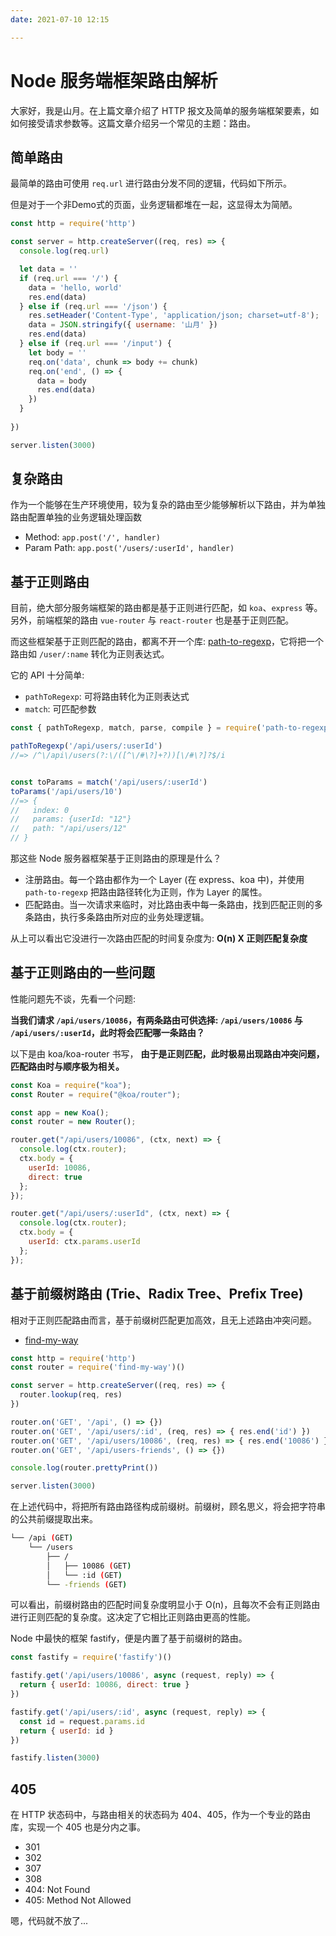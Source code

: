 ```yaml
---
date: 2021-07-10 12:15

---
```


# Node 服务端框架路由解析

大家好，我是山月。在上篇文章介绍了 HTTP 报文及简单的服务端框架要素，如如何接受请求参数等。这篇文章介绍另一个常见的主题：路由。

## 简单路由

最简单的路由可使用 `req.url` 进行路由分发不同的逻辑，代码如下所示。

但是对于一个非Demo式的页面，业务逻辑都堆在一起，这显得太为简陋。

``` js
const http = require('http')

const server = http.createServer((req, res) => {
  console.log(req.url)

  let data = ''
  if (req.url === '/') {
    data = 'hello, world'
    res.end(data)
  } else if (req.url === '/json') {
    res.setHeader('Content-Type', 'application/json; charset=utf-8');
    data = JSON.stringify({ username: '山月' })
    res.end(data)
  } else if (req.url === '/input') {
    let body = ''
    req.on('data', chunk => body += chunk)
    req.on('end', () => {
      data = body
      res.end(data)
    })
  }
  
})

server.listen(3000)
```

## 复杂路由

作为一个能够在生产环境使用，较为复杂的路由至少能够解析以下路由，并为单独路由配置单独的业务逻辑处理函数

+ Method: `app.post('/', handler)`
+ Param Path: `app.post('/users/:userId', handler)`

## 基于正则路由

目前，绝大部分服务端框架的路由都是基于正则进行匹配，如 `koa`、`express` 等。另外，前端框架的路由 `vue-router` 与 `react-router` 也是基于正则匹配。

而这些框架基于正则匹配的路由，都离不开一个库: [path-to-regexp](https://github.com/pillarjs/path-to-regexp)，它将把一个路由如 `/user/:name` 转化为正则表达式。

它的 API 十分简单:

+ `pathToRegexp`: 可将路由转化为正则表达式
+ `match`: 可匹配参数

``` js
const { pathToRegexp, match, parse, compile } = require('path-to-regexp')

pathToRegexp('/api/users/:userId')
//=> /^\/api\/users(?:\/([^\/#\?]+?))[\/#\?]?$/i


const toParams = match('/api/users/:userId')
toParams('/api/users/10')
//=> {
//   index: 0
//   params: {userId: "12"}
//   path: "/api/users/12"
// }
```

那这些 Node 服务器框架基于正则路由的原理是什么？

+ 注册路由。每一个路由都作为一个 Layer (在 express、koa 中)，并使用 `path-to-regexp` 把路由路径转化为正则，作为 Layer 的属性。
+ 匹配路由。当一次请求来临时，对比路由表中每一条路由，找到匹配正则的多条路由，执行多条路由所对应的业务处理逻辑。

从上可以看出它没进行一次路由匹配的时间复杂度为: **O(n) X 正则匹配复杂度**

## 基于正则路由的一些问题

性能问题先不谈，先看一个问题:

**当我们请求 `/api/users/10086`，有两条路由可供选择: `/api/users/10086` 与 `/api/users/:userId`，此时将会匹配哪一条路由？**

以下是由 koa/koa-router 书写， **由于是正则匹配，此时极易出现路由冲突问题，匹配路由时与顺序极为相关。**

``` js
const Koa = require("koa");
const Router = require("@koa/router");

const app = new Koa();
const router = new Router();

router.get("/api/users/10086", (ctx, next) => {
  console.log(ctx.router);
  ctx.body = {
    userId: 10086,
    direct: true
  };
});

router.get("/api/users/:userId", (ctx, next) => {
  console.log(ctx.router);
  ctx.body = {
    userId: ctx.params.userId
  };
});
```

## 基于前缀树路由 (Trie、Radix Tree、Prefix Tree)

相对于正则匹配路由而言，基于前缀树匹配更加高效，且无上述路由冲突问题。

+ [find-my-way](https://github.com/delvedor/find-my-way)

``` js
const http = require('http')
const router = require('find-my-way')()

const server = http.createServer((req, res) => {
  router.lookup(req, res)
})

router.on('GET', '/api', () => {})
router.on('GET', '/api/users/:id', (req, res) => { res.end('id') })
router.on('GET', '/api/users/10086', (req, res) => { res.end('10086') })
router.on('GET', '/api/users-friends', () => {})

console.log(router.prettyPrint())

server.listen(3000)
```

在上述代码中，将把所有路由路径构成前缀树。前缀树，顾名思义，将会把字符串的公共前缀提取出来。

``` bash
└── /api (GET)
    └── /users
        ├── /
        │   ├── 10086 (GET)
        │   └── :id (GET)
        └── -friends (GET)
```

可以看出，前缀树路由的匹配时间复杂度明显小于 O(n)，且每次不会有正则路由进行正则匹配的复杂度。这决定了它相比正则路由更高的性能。

Node 中最快的框架 fastify，便是内置了基于前缀树的路由。

``` js
const fastify = require('fastify')()

fastify.get('/api/users/10086', async (request, reply) => {
  return { userId: 10086, direct: true }
})

fastify.get('/api/users/:id', async (request, reply) => {
  const id = request.params.id
  return { userId: id }
})

fastify.listen(3000)
```

## 405

在 HTTP 状态码中，与路由相关的状态码为 404、405，作为一个专业的路由库，实现一个 405 也是分内之事。

+ 301
+ 302
+ 307
+ 308
+ 404: Not Found
+ 405: Method Not Allowed

嗯，代码就不放了...
